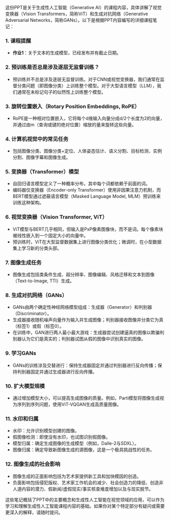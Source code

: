 这份PPT是关于生成性人工智能（Generative AI）的课程内容，具体讲解了视觉变换器（Vision Transformers，简称ViT）和生成对抗网络（Generative Adversarial Networks，简称GANs）。以下是根据PPT内容编写的详细课程笔记：

### 1. 课程提醒
- **作业1**：关于文本的生成模型，已经发布并有截止日期。

### 2. 预训练是否总是涉及逐层无监督训练？
- 预训练并不总是涉及逐层无监督训练。对于CNN或视觉变换器，我们通常在监督分类问题（即图像分类）上训练整个模型。对于大型语言模型（LLM），我们通常在未标记句子的似然性上训练整个模型。

### 3. 旋转位置嵌入（Rotary Position Embeddings, RoPE）
- RoPE是一种相对位置嵌入，它将每个d维输入向量分成d/2个长度为2的向量，并通过由m（查询或键的绝对位置）缩放的量来旋转这些向量。

### 4. 计算机视觉中的常见任务
- 包括图像分类、图像分类+定位、人体姿态估计、语义分割、目标检测、实例分割、图像字幕和图像生成。

### 5. 变换器（Transformer）模型
- 自回归语言模型定义了一种概率分布，其中每个词都依赖于前面的词。
- 编码器仅变换器（Encoder-only Transformer）使用非因果注意力机制，而BERT模型通过遮蔽语言模型（Masked Language Model, MLM）预训练来训练这种架构。

### 6. 视觉变换器（Vision Transformer, ViT）
- ViT模型与BERT几乎相同，但输入是PxP像素图像块，而不是词。每个像素块被线性嵌入到一个固定大小的向量中。
- 预训练时，ViT在大型监督数据集上进行图像分类优化；微调时，在小型数据集上学习新的分类头部。

### 7. 图像生成任务
- 图像生成包括类条件生成、超分辨率、图像编辑、风格迁移和文本到图像（Text-to-Image, TTI）生成。

### 8. 生成对抗网络（GANs）
- GANs由两个确定性神经网络模型组成：生成器（Generator）和判别器（Discriminator）。
- 生成器接收随机噪声向量作为输入并生成图像；判别器接收图像并分类它为真（标签1）或假（标签0）。
- 在训练中，GAN进行两人最小最大游戏：生成器尝试创建逼真的图像以欺骗判别器认为它们是真实的；判别器试图从假的图像中识别真实的图像。

### 9. 学习GANs
- GANs的训练涉及交替进行：保持生成器固定并通过判别器进行反向传播；保持判别器固定并通过生成器进行反向传播。

### 10. 扩大模型规模
- 通过增加模型大小，可以提高生成图像的质量。例如，Parti模型将图像生成视为序列到序列问题，使用ViT-VQGAN生成高质量图像。

### 11. 水印和归属
- 水印：允许识别模型创建的图像。
- 假图像检测：即使没有水印，也试图识别假图像。
- 模型归属：确定生成图像的生成模型（例如，Dalle-2与SDXL）。
- 图像归属：确定导致新图像生成的源图像，这是一个极具挑战性的任务。

### 12. 图像生成的社会影响
- 图像生成的正面影响包括为艺术家提供新工具和加快模因的创造。
- 负面影响包括侵犯版权、艺术家工作机会的减少、社会创造力的降低、创造非人道内容的潜力、假新闻/虚假现实/事实核查难度增加以及与现实脱节。

这些笔记概括了PPT中的主要概念和生成性人工智能在视觉领域的应用，可以作为学习和理解生成性人工智能课程内容的基础。如果你对某个特定部分有疑问或需要更深入的解释，请随时提问。